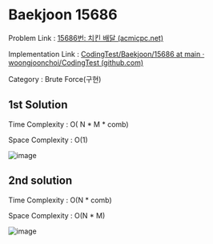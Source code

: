 # Baekjoon 15686

Problem Link : [15686번: 치킨 배달 (acmicpc.net)](https://www.acmicpc.net/problem/15686)

Implementation Link : [CodingTest/Baekjoon/15686 at main · woongjoonchoi/CodingTest (github.com)](https://github.com/woongjoonchoi/CodingTest/tree/main/Baekjoon/15686)

Category : Brute Force(구현)



## 1st Solution

Time Complexity : O( N * M * comb)

Space Complexity : O(1)



![image](https://user-images.githubusercontent.com/50165842/166109254-4d60135f-232c-472b-8f1d-019d985b9e2e.png)







## 2nd solution



Time Complexity : O(N * comb)

Space Complexity : O(N * M)

![image](https://user-images.githubusercontent.com/50165842/166109321-87106102-0888-4918-b520-ddad79f42d28.png)







